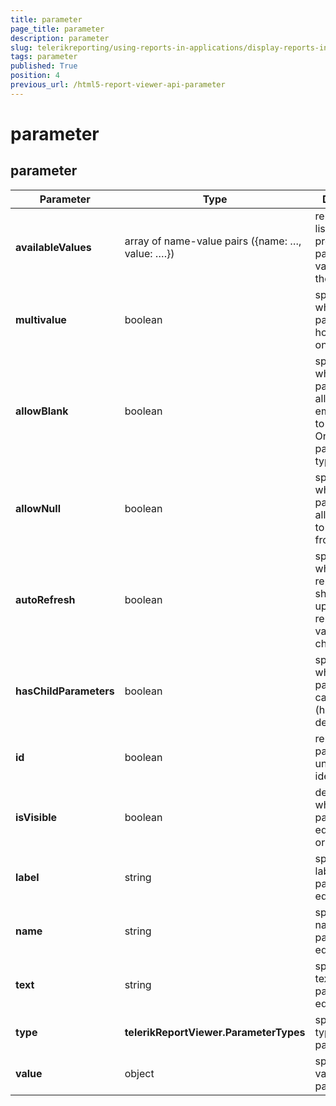 ```yaml
---
title: parameter
page_title: parameter 
description: parameter
slug: telerikreporting/using-reports-in-applications/display-reports-in-applications/web-application/html5-report-viewer/api-reference/parameter
tags: parameter
published: True
position: 4
previous_url: /html5-report-viewer-api-parameter
---
```

<style>
table th:first-of-type {
    width: 20%;
}
table th:nth-of-type(2) {
    width: 35%;
}
table th:nth-of-type(3) {
    width: 45%;
}
</style>

# parameter

## parameter

| Parameter | Type | Description |
| ------ | ------ | ------ |
| __availableValues__ |array of name-value pairs ({name: …, value: ….})|represents a list of predefined parameter values and their labels|
| __multivalue__ |boolean|specifies whether the parameter can hold more than one value|
| __allowBlank__ |boolean|specifies whether the parameter allows an empty string to be passed. Only for parameters of type string|
| __allowNull__ |boolean|specifies whether the parameter allows a <null> value to be passed from its editor|
| __autoRefresh__ |boolean|specifies whether the report viewer should auto update the report when its value has changed|
| __hasChildParameters__ |boolean|specifies whether the parameter is a cascading one (has dependencies)|
| __id__ |boolean|represents parameter’s unique identifier|
| __isVisible__ |boolean|determines whether the parameter editor is visible or not|
| __label__ |string|specifies the label for the parameter editor|
| __name__ |string|specifies the name of the parameter editor|
| __text__ |string|specifies the text for the parameter editor|
| __type__ | __telerikReportViewer.ParameterTypes__ |specifies the type of the parameter|
| __value__ |object|specifies the value of the parameter|

